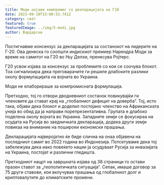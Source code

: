 ```yaml
---
title: Моди најави компромис со декларацијата на Г20
date: 2023-09-10T15:00:53.741Z
category: свет
featured: true
featuredImage: ../img/5-modi.jpg
author: Вардарски
---
```

Постигнавме консензус за декларацијата за состанокот на лидерите на Г-20. Ова денеска го соопшти индискиот премиер Нарендра Моди за време на самитот на Г20 во Њу Делхи, пренесува Ројтерс.

Г20 усвои изјава за консензус за проблемите со кои се соочува блокот. Тоа сигнализира дека преговарачите ги решиле длабоките разлики околу формулацијата на војната во Украина.

Моди не елаборираше за компромисната формулација.

Претходно, тој го отвори дводневниот состанок повикувајќи ги членовите да стават крај на „глобалниот дефицит на доверба“. Тој, исто така, објави дека блокот и доделил постојано членство на Африканската унија во обид да ја направи порепрезентативна.
Групата е длабоко поделена околу војната во Украина. Западните земји се фокусираа на осудата на Русија во заедничката декларација, додека други земји повикаа на внимание на пошироки економски прашања.

Декларацијата најверојатно ќе биде слична на онаа објавена на последниот самит во 2022 година во Индонезија. Потсетуваме дека тој забележува дека иако повеќето нации ја осудуваат Русија за инвазијата на Украина, постојат и различни гледишта.

Претходниот нацрт на завршната изјава од 38 страници го остави празен ставот за „геополитичката ситуација“. Сепак, имаше договор за 75 други ставови, кои вклучуваа прашања од глобалниот долг и криптовалутите до климатските промени.